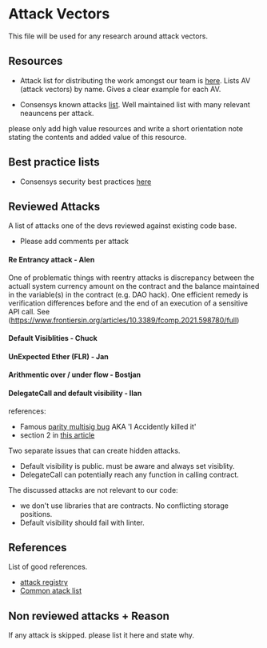 
# Attack Vectors

This file will be used for any research around attack vectors.

## Resources
- Attack list for distributing the work amongst our team is [here](https://blog.sigmaprime.io/solidity-security.html). Lists AV (attack vectors) by name. Gives a clear example for each AV.

- Consensys known attacks [list](https://consensys.github.io/smart-contract-best-practices/known_attacks/). Well maintained list with many relevant neauncens per attack.

please only add high value resources and write a short orientation note stating the contents and added value of this resource.

## Best practice lists
- Consensys security best practices [here](https://consensys.github.io/smart-contract-best-practices/recommendations/)

## Reviewed Attacks

A list of attacks one of the devs reviewed against existing code base.
- Please add comments per attack

#### Re Entrancy attack - Alen

One of problematic things with reentry attacks is discrepancy between the actuall system currency amount on the contract and the balance maintained in the variable(s) in the contract (e.g. DAO hack).
One efficient remedy is verification differences before and the end of an execution of a sensitive API call.
See (https://www.frontiersin.org/articles/10.3389/fcomp.2021.598780/full)

#### Default Visiblities - Chuck

#### UnExpected Ether (FLR) - Jan

#### Arithmentic over / under flow - Bostjan


#### DelegateCall and default visibility - Ilan
references:
- Famous [parity multisig bug](https://blog.comae.io/the-280m-ethereums-bug-f28e5de43513) AKA 'I Accidently killed it'
- section 2 in [this article](https://medium.com/loom-network/how-to-secure-your-smart-contracts-6-solidity-vulnerabilities-and-how-to-avoid-them-part-1-c33048d4d17d)

Two separate issues that can create hidden attacks.
 - Default visibility is public. must be aware and always set visiblity.
 - DelegateCall can potentially reach any function in calling contract.

 The discussed attacks are not relevant to our code:
  - we don't use libraries that are contracts. No conflicting storage positions.
  - Default visibility should fail with linter. 

## References
List of good references.

- [attack registry](https://swcregistry.io/)
- [Common atack list](https://medium.com/coinmonks/common-attacks-in-solidity-and-how-to-defend-against-them-9bc3994c7c18)

## Non reviewed attacks + Reason
If any attack is skipped. please list it here and state why.